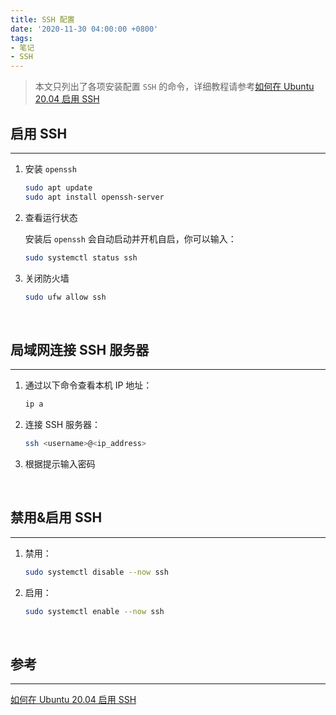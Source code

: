 ```yaml
---
title: SSH 配置
date: '2020-11-30 04:00:00 +0800'
tags:
- 笔记
- SSH
---
```


> 本文只列出了各项安装配置 `SSH` 的命令，详细教程请参考[如何在 Ubuntu 20.04 启用 SSH](https://developer.aliyun.com/article/763896)  

## 启用 SSH
___

1. 安装 `openssh`  

    ```bash
    sudo apt update
    sudo apt install openssh-server
    ```

2. 查看运行状态  

    安装后 `openssh` 会自动启动并开机自启，你可以输入：
    
    ```bash
    sudo systemctl status ssh
    ```  

3. 关闭防火墙  

    ```bash
    sudo ufw allow ssh
    ```

<br>

## 局域网连接 SSH 服务器
___

1. 通过以下命令查看本机 IP 地址：

    ```bash
    ip a
    ```

2. 连接 SSH 服务器：

    ```bash
    ssh <username>@<ip_address>
    ```

3. 根据提示输入密码

<br>

## 禁用&启用 SSH
___

1. 禁用：

    ```bash
    sudo systemctl disable --now ssh
    ```

2. 启用：

    ```bash
    sudo systemctl enable --now ssh
    ```

<br>

## 参考
___

[如何在 Ubuntu 20.04 启用 SSH](https://developer.aliyun.com/article/763896)
